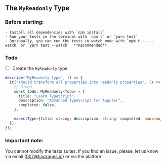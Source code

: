 ## The `MyReadonly` Type

### Before starting: 
    - Install all dependencies with `npm install`
    - Run your tests in the terminal with `npm t` or `yarn test`
    - Optionally, you can run the tests in watch mode with `npm t -- --watch` or `yarn test --watch`  **Recommended**.

### Todo

- [ ] Create the `MyReadonly` type

```ts
describe("MyReadonly type", () => {
  it("should transform all properties into readonly properties", () => {
    // Given
    const todo: MyReadonly<Todo> = {
      title: "Learn TypeScript",
      description: "Advanced TypeScript for Angular",
      completed: false,
    };

    expectType<{title: string; description: string; completed: boolean}>(todo);
  });
});
```

### Important note:
You cannot modify the tests suites. If you find an issue, please, let us know via email (007@hackages.io) or via the platform. 

